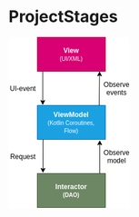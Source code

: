 # ProjectStages

![alt text](https://github.com/eliasLoker/ProjectStages/blob/master/scheme.png?raw=true "Описание будет тут")
